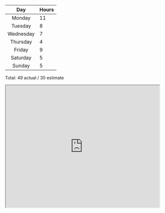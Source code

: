 |    Day    | Hours |
| :-------: | ----- |
|  Monday   | 11    |
|  Tuesday  | 8     |
| Wednesday | 7     |
| Thursday  | 4     |
|  Friday   | 9     |
| Saturday  | 5     |
|  Sunday   | 5     |

Total: 49 actual / 30 estimate

<iframe src="https://plotly.com/~tbsfchnr/3/" width="100%" height="400px"></iframe>
